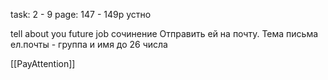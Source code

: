 task:
2 - 9 page: 147 - 149p устно

tell about you future job сочинение Отправить ей на почту.
Тема письма ел.почты - группа и имя
до 26 числа 

[[PayAttention]]